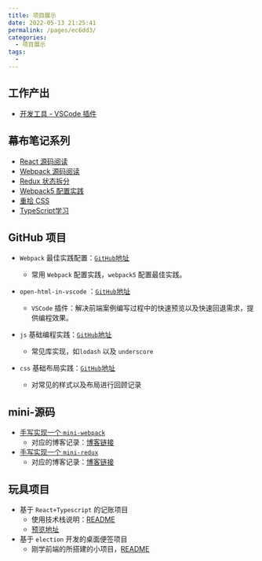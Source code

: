 ```yaml
---
title: 项目展示
date: 2022-05-13 21:25:41
permalink: /pages/ec6dd3/
categories:
  - 项目展示
tags:
  - 
---
```


## 工作产出

- [开发工具 - VSCode 插件](../a6ab84)

## 幕布笔记系列

- [React 源码阅读](https://www.mubucm.com/doc/tE-Gqqk89A)
- [Webpack 源码阅读](https://www.mubucm.com/doc/GomYIGiRxQ)
- [Redux 状态拆分](https://mubucm.com/doc/tZvG9FyW0c)
- [Webpack5 配置实践](https://www.mubucm.com/doc/Gu4KeSRkFA)
- [重拾 CSS](https://www.mubucm.com/doc/zEO0lHwjbA)
- [TypeScript学习](https://www.mubucm.com/doc/MKNs_03g5I)

## GitHub 项目

- `Webpack` 最佳实践配置：[`GitHub`地址](https://github.com/wangjs-jacky/webpack-config-template)
  - 常用 `Webpack` 配置实践，`webpack5` 配置最佳实践。
- `open-html-in-vscode` ：[`GitHub`地址](https://github.com/wangjs-jacky/webpack-config-template)
  - `VSCode` 插件：解决前端案例编写过程中的快速预览以及快速回退需求，提供编程效果。
- `js` 基础编程实践：[`GitHub`地址](https://github.com/wangjs-jacky/front-end-algorithm)
  - 常见库实现，如`lodash` 以及 `underscore`

- `css` 基础布局实践：[`GitHub`地址](https://github.com/wangjs-jacky/css-example)
  - 对常见的样式以及布局进行回顾记录

## mini-源码

- [手写实现一个 `mini-webpack`](https://github.com/wangjs-jacky/webpack_demo02)
  - 对应的博客记录：[博客链接](../4eddae)
- [手写实现一个 `mini-redux`](https://github.com/wangjs-jacky/redux_jirenggu) 
  - 对应的博客记录：[博客链接](../4a8abf)

## 玩具项目

- 基于 `React+Typescript` 的记账项目
  - 使用技术栈说明：[README](https://github.com/wangjs-jacky/money-account)
  - [预览地址](https://wangjs-jacky.github.io/money-account-preview/#/money)
- 基于 `election` 开发的桌面便签项目
  - 刚学前端的所搭建的小项目，[README](https://github.com/wangjs-jacky/electron-notepad)

